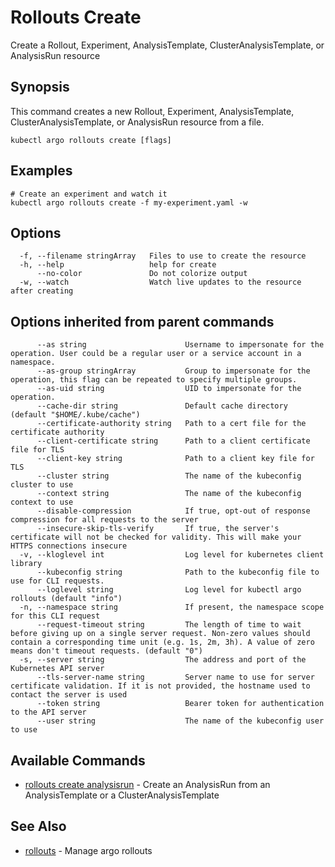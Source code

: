 # Rollouts Create

Create a Rollout, Experiment, AnalysisTemplate, ClusterAnalysisTemplate, or AnalysisRun resource

## Synopsis

This command creates a new Rollout, Experiment, AnalysisTemplate, ClusterAnalysisTemplate, or AnalysisRun resource from a file.

```shell
kubectl argo rollouts create [flags]
```

## Examples

```shell
# Create an experiment and watch it
kubectl argo rollouts create -f my-experiment.yaml -w
```

## Options

```
  -f, --filename stringArray   Files to use to create the resource
  -h, --help                   help for create
      --no-color               Do not colorize output
  -w, --watch                  Watch live updates to the resource after creating
```

## Options inherited from parent commands

```
      --as string                      Username to impersonate for the operation. User could be a regular user or a service account in a namespace.
      --as-group stringArray           Group to impersonate for the operation, this flag can be repeated to specify multiple groups.
      --as-uid string                  UID to impersonate for the operation.
      --cache-dir string               Default cache directory (default "$HOME/.kube/cache")
      --certificate-authority string   Path to a cert file for the certificate authority
      --client-certificate string      Path to a client certificate file for TLS
      --client-key string              Path to a client key file for TLS
      --cluster string                 The name of the kubeconfig cluster to use
      --context string                 The name of the kubeconfig context to use
      --disable-compression            If true, opt-out of response compression for all requests to the server
      --insecure-skip-tls-verify       If true, the server's certificate will not be checked for validity. This will make your HTTPS connections insecure
  -v, --kloglevel int                  Log level for kubernetes client library
      --kubeconfig string              Path to the kubeconfig file to use for CLI requests.
      --loglevel string                Log level for kubectl argo rollouts (default "info")
  -n, --namespace string               If present, the namespace scope for this CLI request
      --request-timeout string         The length of time to wait before giving up on a single server request. Non-zero values should contain a corresponding time unit (e.g. 1s, 2m, 3h). A value of zero means don't timeout requests. (default "0")
  -s, --server string                  The address and port of the Kubernetes API server
      --tls-server-name string         Server name to use for server certificate validation. If it is not provided, the hostname used to contact the server is used
      --token string                   Bearer token for authentication to the API server
      --user string                    The name of the kubeconfig user to use
```

## Available Commands

* [rollouts create analysisrun](kubectl-argo-rollouts_create_analysisrun.md)	 - Create an AnalysisRun from an AnalysisTemplate or a ClusterAnalysisTemplate

## See Also

* [rollouts](kubectl-argo-rollouts.md)	 - Manage argo rollouts
